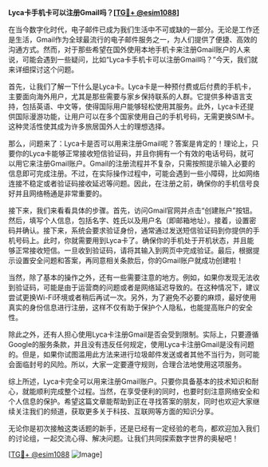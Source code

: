 **Lyca卡手机卡可以注册Gmail吗？[[TG💪+ @esim1088](https://t.me/s/esim1088)]**

在当今数字化时代，电子邮件已成为我们生活中不可或缺的一部分。无论是工作还是生活，Gmail作为全球最流行的电子邮件服务之一，为人们提供了便捷、高效的沟通方式。然而，对于那些希望在国外使用本地手机卡来注册Gmail账户的人来说，可能会遇到一些疑问，比如“Lyca卡手机卡可以注册Gmail吗？”今天，我们就来详细探讨这个问题。

首先，让我们了解一下什么是Lyca卡。Lyca卡是一种预付费或后付费的手机卡，主要面向海外用户，尤其是那些需要与家乡保持联系的人群。它提供多种语言支持，包括英语、中文等，使得国际用户能够轻松使用其服务。此外，Lyca卡还提供国际漫游功能，让用户可以在多个国家使用自己的手机号码，无需更换SIM卡。这种灵活性使其成为许多旅居国外人士的理想选择。

那么，问题来了：Lyca卡是否可以用来注册Gmail呢？答案是肯定的！理论上，只要你的Lyca卡能够正常接收短信验证码，并且你拥有一个有效的电话号码，就可以用它来注册Gmail账户。Gmail的注册流程并不复杂，只需按照提示输入必要的信息即可完成注册。不过，在实际操作过程中，可能会遇到一些小障碍，比如网络连接不稳定或者验证码接收延迟等问题。因此，在注册之前，确保你的手机信号良好并且网络畅通是非常重要的。

接下来，我们来看看具体的步骤。首先，访问Gmail官网并点击“创建账户”按钮。然后，填写个人信息，包括名字、姓氏以及用户名（即邮箱地址）。接着，设置密码并确认。接下来，系统会要求验证身份，通常通过发送短信验证码到你提供的手机号码上。此时，你就需要用到Lyca卡了。确保你的手机处于开机状态，并且能够正常接收短信。一旦收到验证码，请将其输入到网页中完成验证。最后，根据提示设置安全问题和答案，再同意相关条款后，你的Gmail账户就成功创建啦！

当然，除了基本的操作之外，还有一些需要注意的地方。例如，如果你发现无法收到验证码，可能是由于运营商的问题或者是网络延迟导致的。在这种情况下，建议尝试更换Wi-Fi环境或者稍后再试一次。另外，为了避免不必要的麻烦，最好使用真实的身份信息进行注册，这样不仅有助于保护个人隐私，也能提高账户的安全性。

除此之外，还有人担心使用Lyca卡注册Gmail是否会受到限制。实际上，只要遵循Google的服务条款，并且没有违反任何规定，使用Lyca卡注册Gmail是没有问题的。但是，如果你试图滥用此方法来进行垃圾邮件发送或者其他不当行为，则可能会面临封号的风险。所以，大家一定要遵守规则，合理合法地使用这项服务。

综上所述，Lyca卡完全可以用来注册Gmail账户。只要你具备基本的技术知识和耐心，就能顺利完成整个过程。当然，在享受便利的同时，也要时刻注意网络安全和个人信息的保护。希望这篇文章能帮助到正在寻找答案的朋友，同时也欢迎大家继续关注我们的频道，获取更多关于科技、互联网等方面的知识分享。

无论你是初次接触这类话题的新手，还是已经有一定经验的老鸟，都欢迎加入我们的讨论组，一起交流心得、解决问题。让我们共同探索数字世界的奥秘吧！

[[TG💪+ @esim1088](https://t.me/s/esim1088) ![Image](https://i.postimg.cc/4NQfJmqS/Snipaste-2025-05-13-00-14-12.png)]